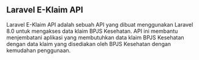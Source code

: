 ## Laravel E-Klaim API
Laravel E-Klaim API adalah sebuah API yang dibuat menggunakan Laravel 8.0 untuk mengakses data klaim BPJS Kesehatan. API ini membantu menjembatani aplikasi yang membutuhkan data klaim BPJS Kesehatan dengan data klaim yang disediakan oleh BPJS Kesehatan dengan kemudahan penggunaan.
